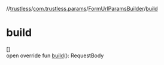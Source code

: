 //[trustless](../../../index.md)/[com.trustless.params](../index.md)/[FormUrlParamsBuilder](index.md)/[build](build.md)

# build

[]\
open override fun [build](build.md)(): RequestBody

